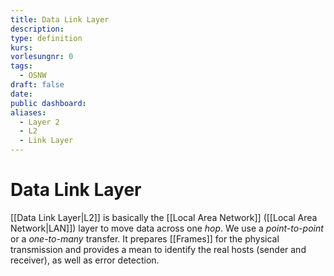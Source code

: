 ```yaml
---
title: Data Link Layer
description: 
type: definition
kurs: 
vorlesungnr: 0
tags:
  - OSNW
draft: false
date: 
public dashboard: 
aliases:
  - Layer 2
  - L2
  - Link Layer
---
```


# Data Link Layer

[[Data Link Layer|L2]] is basically the [[Local Area Network]] ([[Local Area Network|LAN]]) layer to move data across one *hop*. We use a *point-to-point* or a *one-to-many* transfer. It prepares [[Frames]] for the physical transmission and provides a mean to identify the real hosts (sender and receiver), as well as error detection.